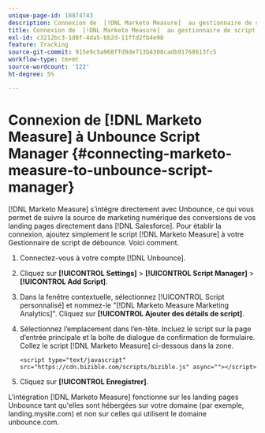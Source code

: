 ```yaml
---
unique-page-id: 18874743
description: Connexion de  [!DNL Marketo Measure]  au gestionnaire de script de débounce - [!DNL Marketo Measure]
title: Connexion de  [!DNL Marketo Measure]  au gestionnaire de script Unbounce
exl-id: c3212bc3-1d8f-4da5-bb2d-11ffd2fb4e98
feature: Tracking
source-git-commit: 915e9c5a968ffd9de713b4308cadb91768613fc5
workflow-type: tm+mt
source-wordcount: '122'
ht-degree: 5%

---
```


# Connexion de [!DNL Marketo Measure] à Unbounce Script Manager {#connecting-marketo-measure-to-unbounce-script-manager}

[!DNL Marketo Measure] s’intègre directement avec Unbounce, ce qui vous permet de suivre la source de marketing numérique des conversions de vos landing pages directement dans [!DNL Salesforce]. Pour établir la connexion, ajoutez simplement le script [!DNL Marketo Measure] à votre Gestionnaire de script de débounce. Voici comment.

1. Connectez-vous à votre compte [!DNL Unbounce].
1. Cliquez sur **[!UICONTROL Settings]** > **[!UICONTROL Script Manager]** > **[!UICONTROL Add Script]**.
1. Dans la fenêtre contextuelle, sélectionnez [!UICONTROL Script personnalisé] et nommez-le &quot;[!DNL Marketo Measure Marketing Analytics]&quot;. Cliquez sur **[!UICONTROL Ajouter des détails de script]**.
1. Sélectionnez l’emplacement dans l’en-tête. Incluez le script sur la page d’entrée principale et la boîte de dialogue de confirmation de formulaire. Collez le script [!DNL Marketo Measure] ci-dessous dans la zone.

   `<script type="text/javascript" src="https://cdn.bizible.com/scripts/bizible.js" async=""></script>`

1. Cliquez sur **[!UICONTROL Enregistrer]**.

L&#39;intégration [!DNL Marketo Measure] fonctionne sur les landing pages Unbounce tant qu&#39;elles sont hébergées sur votre domaine (par exemple, landing.mysite.com) et non sur celles qui utilisent le domaine unbounce.com.
